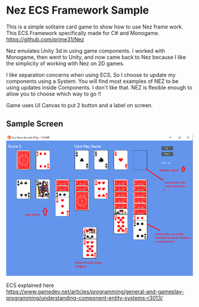 # Nez ECS Framework Sample
This is a simple solitaire card game to show how to use Nez frame work. This ECS Framework specifically made for C# and Monogame.
https://github.com/prime31/Nez

Nez emulates Unity 3d in using game components.  I worked with Monogame, then went to Unity, and now came back to Nez because I like the simplicity of working with Nez on 2D
games.

I like separation concerns when using ECS. So I choose to update my components using a System.  You will find most examples of NEZ
to be using updates inside Components.  I don't like that.  NEZ is flexible enough to allow you to choose which way to go !!

Game uses UI Canvas to put 2 button and a label on screen.

## Sample Screen

![game image](CardGame.png)

ECS explained here https://www.gamedev.net/articles/programming/general-and-gameplay-programming/understanding-component-entity-systems-r3013/
